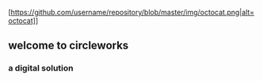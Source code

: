 [https://github.com/username/repository/blob/master/img/octocat.png|alt=octocat]]
## welcome to circleworks
### a digital solution
